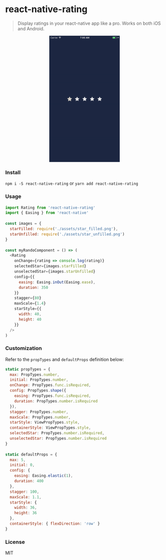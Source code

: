 # react-native-rating

> Display ratings in your react-native app like a pro. Works on both iOS and Android.

<p align="center">
  <img src="./assets/rating.gif" align="center" alt="" height="400"/>
</p>

### Install
`npm i -S react-native-rating`
or
`yarn add react-native-rating`

### Usage
```js
import Rating from 'react-native-rating'
import { Easing } from 'react-native'

const images = {
  starFilled: require('./assets/star_filled.png'),
  starUnfilled: require('./assets/star_unfilled.png')
}

const myRandoComponent = () => (
  <Rating
    onChange={rating => console.log(rating)}
    selectedStar={images.starFilled}
    unselectedStar={images.starUnfilled}
    config={{
      easing: Easing.inOut(Easing.ease),
      duration: 350
    }}
    stagger={80}
    maxScale={1.4}
    starStyle={{
      width: 40,
      height: 40
    }}
  />
)
```

### Customization
Refer to the `propTypes` and `defaultProps` definition below:

```js
static propTypes = {
  max: PropTypes.number,
  initial: PropTypes.number,
  onChange: PropTypes.func.isRequired,
  config: PropTypes.shape({
    easing: PropTypes.func.isRequired,
    duration: PropTypes.number.isRequired
  }),
  stagger: PropTypes.number,
  maxScale: PropTypes.number,
  starStyle: ViewPropTypes.style,
  containerStyle: ViewPropTypes.style,
  selectedStar: PropTypes.number.isRequired,
  unselectedStar: PropTypes.number.isRequired
}

static defaultProps = {
  max: 5,
  initial: 0,
  config: {
    easing: Easing.elastic(1),
    duration: 400
  },
  stagger: 100,
  maxScale: 1.1,
  starStyle: {
    width: 36,
    height: 36
  },
  containerStyle: { flexDirection: 'row' }
}
```

### License
MIT
